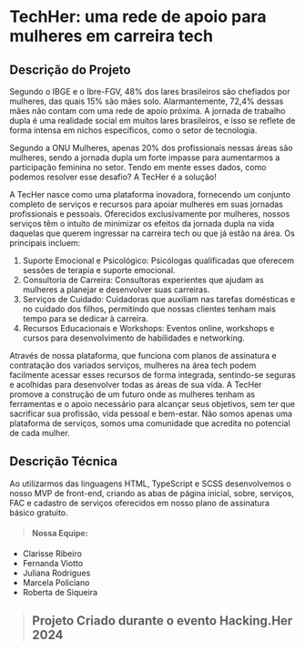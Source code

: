 # TechHer: uma rede de apoio para mulheres em carreira tech

## Descrição do Projeto

Segundo o IBGE e o Ibre-FGV, 48% dos lares brasileiros são chefiados por mulheres, das quais 15% são mães solo. Alarmantemente, 72,4% dessas mães não contam com uma rede de apoio próxima. A jornada de trabalho dupla é uma realidade social em muitos lares brasileiros, e isso se reflete de forma intensa em nichos específicos, como o setor de tecnologia.

Segundo a ONU Mulheres, apenas 20% dos profissionais nessas áreas são mulheres, sendo a jornada dupla um forte impasse para aumentarmos a participação feminina no setor.
Tendo em mente esses dados, como podemos resolver esse desafio? A TecHer é a solução!

A TecHer nasce como uma plataforma inovadora, fornecendo um conjunto completo de serviços e recursos para apoiar mulheres em suas jornadas profissionais e pessoais. Oferecidos exclusivamente por mulheres, nossos serviços têm o intuito de minimizar os efeitos da jornada dupla na vida daquelas que querem ingressar na carreira tech ou que já estão na área. Os principais incluem:

1. Suporte Emocional e Psicológico: Psicólogas qualificadas que oferecem sessões de terapia e suporte emocional.
2. Consultoria de Carreira: Consultoras experientes que ajudam as mulheres a planejar e desenvolver suas carreiras.
3. Serviços de Cuidado: Cuidadoras que auxiliam nas tarefas domésticas e no cuidado dos filhos, permitindo que nossas clientes tenham mais tempo para se dedicar à carreira.
4. Recursos Educacionais e Workshops: Eventos online, workshops e cursos para desenvolvimento de habilidades e networking.
   
Através de nossa plataforma, que funciona com planos de assinatura e contratação dos variados serviços, mulheres na área tech podem facilmente acessar esses recursos de forma integrada, sentindo-se seguras e acolhidas para desenvolver todas as áreas de sua vida. A TecHer promove a construção de um futuro onde as mulheres tenham as ferramentas e o apoio necessário para alcançar seus objetivos, sem ter que sacrificar sua profissão, vida pessoal e bem-estar. Não somos apenas uma plataforma de serviços, somos uma comunidade que acredita no potencial de cada mulher.

## Descrição Técnica
Ao utilizarmos das linguagens HTML, TypeScript e SCSS desenvolvemos o nosso MVP de front-end, criando as abas de página inicial, sobre, serviços, FAC e cadastro de serviços oferecidos em nosso plano de assinatura básico gratuito.

> #### Nossa Equipe:

- Clarisse Ribeiro
- Fernanda Viotto
- Juliana Rodrigues
- Marcela Policiano
- Roberta de Siqueira

##

>  ## Projeto Criado durante o evento Hacking.Her 2024
